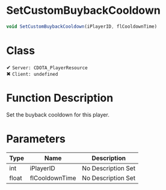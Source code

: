 # SetCustomBuybackCooldown
```js
void SetCustomBuybackCooldown(iPlayerID, flCooldownTime)
```
# Class
✔ `Server: CDOTA_PlayerResource`  
✖ `Client: undefined`  

# Function Description
Set the buyback cooldown for this player.
# Parameters
Type|Name|Description
--|--|--
int|iPlayerID|No Description Set
float|flCooldownTime|No Description Set
